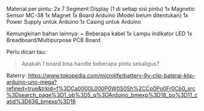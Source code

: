 Material per pintu:
2x 7 Segment Display (1 di setiap sisi pintu)
1x Magnetic Sensor MC-38
1x Magnet
1x Board Arduino (Model belum ditentukan)
1x Power Supply untuk Arduino
1x Casing untuk Arduino

Kemungkinan bahan lainnya:
~ Beberapa kabel
1x Lampu indikator LED
1x Breadboard/Multipurpose PCB Board

Perlu dicari tau:
> Apakah 1 board bisa handle beberapa pintu sekaligus?

Baterry: https://www.tokopedia.com/microlife/battery-9v-clip-baterai-klip-arduino-uno-mega?refined=true&trkid=f%3DCa0000L000P0W0S0Sh%2CCo0Po0Fr0Cb0_src%3Dsearch_page%3D1_ob%3D5_q%3DArduino_bmexp%3D18_po%3D11_catid%3D636_bmexp%3D18